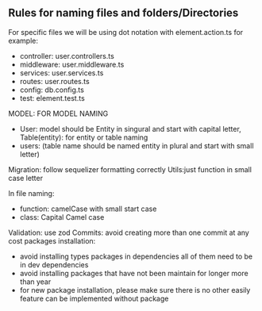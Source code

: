 ## Rules for naming files and folders/Directories

For specific files we will be using dot notation with element.action.ts for example:

- controller: user.controllers.ts
- middleware: user.middleware.ts
- services: user.services.ts
- routes: user.routes.ts
- config: db.config.ts
- test: element.test.ts

MODEL: FOR MODEL NAMING

- User: model should be Entity in singural and start with capital letter,
  Table(entity): for entity or table naming
- users: (table name should be named entity in plural and start with small letter)

Migration: follow sequelizer formatting correctly
Utils:just function in small case letter

In file naming:

- function: camelCase with small start case
- class: Capital Camel case

Validation: use zod
Commits: avoid creating more than one commit at any cost
packages installation:

- avoid installing types packages in dependencies all of them need to be in dev dependencies
- avoid installing packages that have not been maintain for longer more than year
- for new package installation, please make sure there is no other easily feature can be implemented without package
